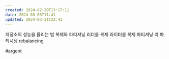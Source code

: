 ```yaml
---
created: 2024-02-20T13:17:11
date: 2024-03-03T11:41
updated: 2024-03-31T22:43
---
```

저장소의 성능을 올리는 법
복제와 파티셔닝
리더를 복제
라이터를 복제
파티셔닝
리 파티셔닝 rebalancing

#argent 